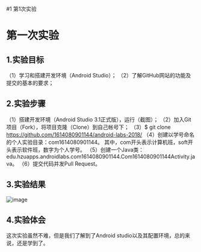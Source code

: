 #1 第1次实验
# 第一次实验
## 1.实验目标
（1）学习和搭建开发环境（Android Studio）；
（2）了解GitHub网站的功能及提交的基本的要求；
## 2.实验步骤
 （1）搭建开发环境（Android Studio 3.1正式版），运行（截图）；
 （2）加入Git项目（Fork），将项目克隆（Clone）到自己帐号下；
 （3）$ git clone https://github.com/1614080901144/android-labs-2018/
 （4）创建以学号命名的个人实验目录：com1614080901144。
    其中，com开头表示计算机班，soft开头表示软件班，数字为个人学号。
 （5）创建一个Java类：edu.hzuapps.androidlabs.com1614080901144.Com1614080901144Activity.java。
 （6）提交代码并发Pull Request。
## 3.实验结果
 ![image](https://github.com/1614080901144/android-labs-2018/blob/master/com1614080901144/Com1614080901144Activity.PNG)
 ## 4.实验体会
 这次实验虽然不难，但是我们了解到了Android studio以及其配置环境，总的来说，还是学到了。
